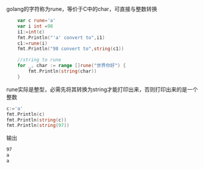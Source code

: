 golang的字符称为rune，等价于C中的char，可直接与整数转换

```go
    var c rune='a' 
    var i int =98
    i1:=int(c)
    fmt.Println("'a' convert to",i1)
    c1:=rune(i)
    fmt.Println("98 convert to",string(c1))

    //string to rune
    for _, char := range []rune("世界你好") {
        fmt.Println(string(char))
    }
```

rune实际是整型，必需先将其转换为string才能打印出来，否则打印出来的是一个整数

```go
c:='a'
fmt.Println(c)
fmt.Println(string(c))
fmt.Println(string(97))
```

输出

```txt
97
a
a
```